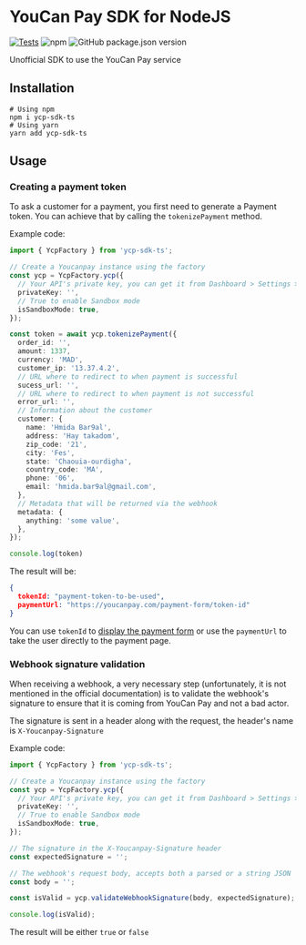 # YouCan Pay SDK for NodeJS
[![Tests](https://github.com/skuidma/ycp-sdk-ts/actions/workflows/node.js.yml/badge.svg)](https://github.com/skuidma/ycp-sdk-ts/actions/workflows/node.js.yml)
![npm](https://img.shields.io/npm/dw/ycp-sdk-ts)
![GitHub package.json version](https://img.shields.io/github/package-json/v/skuidma/ycp-sdk-ts)


Unofficial SDK to use the YouCan Pay service

## Installation
```shell
# Using npm
npm i ycp-sdk-ts
# Using yarn
yarn add ycp-sdk-ts
```

## Usage

### Creating a payment token

To ask a customer for a payment, you first need to generate a Payment token.
You can achieve that by calling the `tokenizePayment` method.

Example code:

```ts
import { YcpFactory } from 'ycp-sdk-ts';

// Create a Youcanpay instance using the factory
const ycp = YcpFactory.ycp({
  // Your API's private key, you can get it from Dashboard > Settings > API Keys
  privateKey: '',
  // True to enable Sandbox mode
  isSandboxMode: true,
});

const token = await ycp.tokenizePayment({
  order_id: '',
  amount: 1337,
  currency: 'MAD',
  customer_ip: '13.37.4.2',
  // URL where to redirect to when payment is successful
  sucess_url: '',
  // URL where to redirect to when payment is not successful
  error_url: '',
  // Information about the customer
  customer: {
    name: 'Hmida Bar9al',
    address: 'Hay takadom',
    zip_code: '21',
    city: 'Fes',
    state: 'Chaouia-ourdigha',
    country_code: 'MA',
    phone: '06',
    email: 'hmida.bar9al@gmail.com',
  },
  // Metadata that will be returned via the webhook
  metadata: {
    anything: 'some value',
  },
});

console.log(token)
```
The result will be:

```json lines
{
  tokenId: "payment-token-to-be-used",
  paymentUrl: "https://youcanpay.com/payment-form/token-id"
}
```

You can use `tokenId` to [display the payment form](https://youcanpay.com/docs#form_display)
or use the `paymentUrl` to take the user directly to the payment page.

### Webhook signature validation

When receiving a webhook, a very necessary step (unfortunately, it is not mentioned in the official documentation) is to validate the webhook's signature to ensure that it is coming from YouCan Pay and not a bad actor.

The signature is sent in a header along with the request, the header's name is `X-Youcanpay-Signature`

Example code:

```ts
import { YcpFactory } from 'ycp-sdk-ts';

// Create a Youcanpay instance using the factory
const ycp = YcpFactory.ycp({
  // Your API's private key, you can get it from Dashboard > Settings > API Keys
  privateKey: '',
  // True to enable Sandbox mode
  isSandboxMode: true,
});

// The signature in the X-Youcanpay-Signature header
const expectedSignature = '';

// The webhook's request body, accepts both a parsed or a string JSON
const body = '';

const isValid = ycp.validateWebhookSignature(body, expectedSignature);

console.log(isValid);
```

The result will be either `true` or `false`